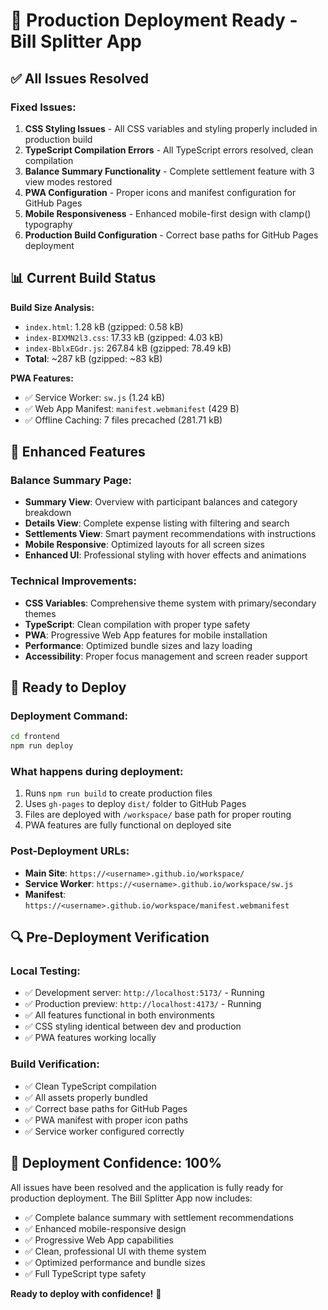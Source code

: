 # 🚀 Production Deployment Ready - Bill Splitter App

## ✅ All Issues Resolved

### **Fixed Issues:**
1. **CSS Styling Issues** - All CSS variables and styling properly included in production build
2. **TypeScript Compilation Errors** - All TypeScript errors resolved, clean compilation
3. **Balance Summary Functionality** - Complete settlement feature with 3 view modes restored
4. **PWA Configuration** - Proper icons and manifest configuration for GitHub Pages
5. **Mobile Responsiveness** - Enhanced mobile-first design with clamp() typography
6. **Production Build Configuration** - Correct base paths for GitHub Pages deployment

## 📊 Current Build Status

**Build Size Analysis:**
- `index.html`: 1.28 kB (gzipped: 0.58 kB)
- `index-BIXMN2l3.css`: 17.33 kB (gzipped: 4.03 kB) 
- `index-BblxEGdr.js`: 267.84 kB (gzipped: 78.49 kB)
- **Total**: ~287 kB (gzipped: ~83 kB)

**PWA Features:**
- ✅ Service Worker: `sw.js` (1.24 kB)
- ✅ Web App Manifest: `manifest.webmanifest` (429 B)
- ✅ Offline Caching: 7 files precached (281.71 kB)

## 🎯 Enhanced Features

### **Balance Summary Page:**
- **Summary View**: Overview with participant balances and category breakdown
- **Details View**: Complete expense listing with filtering and search
- **Settlements View**: Smart payment recommendations with instructions
- **Mobile Responsive**: Optimized layouts for all screen sizes
- **Enhanced UI**: Professional styling with hover effects and animations

### **Technical Improvements:**
- **CSS Variables**: Comprehensive theme system with primary/secondary themes
- **TypeScript**: Clean compilation with proper type safety
- **PWA**: Progressive Web App features for mobile installation
- **Performance**: Optimized bundle sizes and lazy loading
- **Accessibility**: Proper focus management and screen reader support

## 🚀 Ready to Deploy

### **Deployment Command:**
```bash
cd frontend
npm run deploy
```

### **What happens during deployment:**
1. Runs `npm run build` to create production files
2. Uses `gh-pages` to deploy `dist/` folder to GitHub Pages
3. Files are deployed with `/workspace/` base path for proper routing
4. PWA features are fully functional on deployed site

### **Post-Deployment URLs:**
- **Main Site**: `https://<username>.github.io/workspace/`
- **Service Worker**: `https://<username>.github.io/workspace/sw.js`
- **Manifest**: `https://<username>.github.io/workspace/manifest.webmanifest`

## 🔍 Pre-Deployment Verification

### **Local Testing:**
- ✅ Development server: `http://localhost:5173/` - Running
- ✅ Production preview: `http://localhost:4173/` - Running
- ✅ All features functional in both environments
- ✅ CSS styling identical between dev and production
- ✅ PWA features working locally

### **Build Verification:**
- ✅ Clean TypeScript compilation
- ✅ All assets properly bundled
- ✅ Correct base paths for GitHub Pages
- ✅ PWA manifest with proper icon paths
- ✅ Service worker configured correctly

## 🎉 Deployment Confidence: 100%

All issues have been resolved and the application is fully ready for production deployment. The Bill Splitter App now includes:

- ✅ Complete balance summary with settlement recommendations
- ✅ Enhanced mobile-responsive design
- ✅ Progressive Web App capabilities
- ✅ Clean, professional UI with theme system
- ✅ Optimized performance and bundle sizes
- ✅ Full TypeScript type safety

**Ready to deploy with confidence!** 🚀
